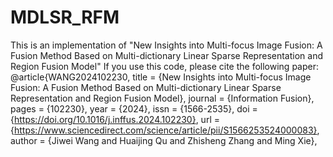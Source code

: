 # MDLSR_RFM
This is an implementation of "New Insights into Multi-focus Image Fusion: A Fusion Method Based on Multi-dictionary Linear Sparse Representation and Region Fusion Model" 
If you use this code, please cite the following paper:
@article{WANG2024102230, title = {New Insights into Multi-focus Image Fusion: A Fusion Method Based on Multi-dictionary Linear Sparse Representation and Region Fusion Model}, journal = {Information Fusion}, pages = {102230}, year = {2024}, issn = {1566-2535},
doi = {https://doi.org/10.1016/j.inffus.2024.102230}, url = {https://www.sciencedirect.com/science/article/pii/S1566253524000083}, author = {Jiwei Wang and Huaijing Qu and Zhisheng Zhang and Ming Xie},
